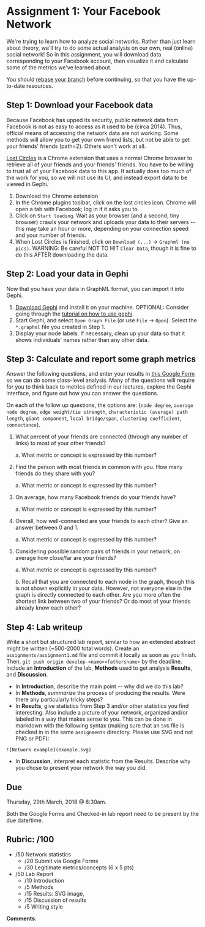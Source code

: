 # Assignment 1: Your Facebook Network
We're trying to learn how to analyze social networks. Rather than just learn about theory, we'll try to do some actual analysis on our own, real (online) social network! So in this assignment, you will download data corresponding to your Facebook account, then visualize it and calculate some of the metrics we've learned about.

You should [rebase your branch](../resources/using_git.md) before continuing, so that you have the up-to-date resources.
<!-- (e.g., [assignments/fb.py](assignments/fb.py)). -->

## Step 1: Download your Facebook data
Because Facebook has upped its security, public network data from Facebook is not as easy to access as it used to be (circa 2014). Thus, official means of accessing the network data are not working. Some methods will allow you to get your own friend lists, but not be able to get your friends' friends (path=2). Others won't work at all.

<!-- Here are 2 options for getting your Facebook data downloaded. -->

<!-- ### Option A: Lost Circles (More Simple) -->
[Lost Circles](https://lostcircles.com) is a Chrome extension that uses a normal Chrome browser to retrieve all of your friends and your friends' friends. You have to be willing to trust all of your Facebook data to this app. It actually does too much of the work for you, so we will not use its UI, and instead export data to be viewed in Gephi.

1. Download the Chrome extension
2. In the Chrome plugins toolbar, click on the lost circles icon. Chrome will open a tab with Facebook; log in if it asks you to.
3. Click on `Start loading`. Wait as your browser (and a second, tiny browser) crawls your network and uploads your data to their servers -- this may take an hour or more, depending on your connection speed and your number of friends.
4. When Lost Circles is finished, click on `Download (...)` -> `Graphml (no pics)`. WARNING: Be careful NOT TO HIT `Clear Data`, though it is fine to do this AFTER downloading the data.

<!--
### Option B: Access Facebook Graph API from a Facebook Developer account (More Robust)
This is the more time-intensive option. However, it will also give you the tools to start writing your own Facebook App, etc (though my code is in Python instead of the typical JavaScript). You also do not have to trust your FB data to a third party - you will control the data yourself. Also, it will be very unlikely for Facebook to discontinue support of its Graph API, or for the Facebook Python SDK to stop being supported -- so you will likely be able to use this method for years to come.

1. Go to the [Facebook Developers site](https://developers.facebook.com) and start an account.
2. Start an app -- name it whatever you want, e.g., `SocialNets18`.
3. On the left-hand pane, click on `Settings` -> `Basic`.
# 4. You should see `App ID`. Save this to a plain text file, e.g., in `socialnets18/assignments/.fb_app_id`. DO NOT COMMIT THIS TO THE GIT REPOSITORY. If it bothers you, use [.gitignore](https://help.github.com/articles/ignoring-files/).
5. Click to show the `App Secret`. Save this to `socialnets18/assignments/.fb_app_secret`. Again, DO NOT COMMIT THIS TO THE GIT REPOSITORY.
6. Install the [Facebook Python SDK](https://github.com/pythonforfacebook/facebook-sdk), which accesses the Facebook Graph API. Consider installing the package in a `pip` or `conda` environment.
# 7. Create a `User Token` on with Facebook for Developers' [Access Token Tool](https://developers.facebook.com/tools/accesstoken). Copy this down and use it in the next step. These tokens expire, so YOU MAY NEED TO DO THIS MANY TIMES WHEN YOU RUN THE CODE AGAIN.
8. Run the `assignments/fb.py` code. Follow the instructions to obtain a User Token from the App Token (it will direct you to the [Graph API Explorer](https://developers.facebook.com/tools/explorer/)), giving you programmatic access to your Facebook Network!
-->


## Step 2: Load your data in Gephi
Now that you have your data in GraphML format, you can import it into Gephi.

1. [Download Gephi](https://gephi.org/users/download/) and install it on your machine. OPTIONAL: Consider going through the [tutorial on how to use gephi](https://gephi.org/users/quick-start/).
2. Start Gephi, and select `Open Graph File` (or use `File` -> `Open`). Select the `*.graphml` file you created in Step 1.
3. Display your node labels. If necessary, clean up your data so that it shows individuals' names rather than any other data.


## Step 3: Calculate and report some graph metrics
Answer the following questions, and enter your results in [this Google Form](https://goo.gl/forms/MnG87AaJZ4EFu4mz1) so we can do some class-level analysis. Many of the questions will require for you to think back to metrics defined in our lectures, explore the Gephi interface, and figure out how you can answer the questions.

On each of the follow up questions, the options are: {`node degree`, `average node degree`, `edge weight/tie strength`, `characteristic (average) path length`, `giant component`, `local bridge/span`, `clustering coefficient`, `connectance`}.

1. What percent of your friends are connected (through any number of links) to most of your other friends?

    a. What metric or concept is expressed by this number?

2. Find the person with most friends in common with you. How many friends do they share with you?
    
    a. What metric or concept is expressed by this number?

3. On average, how many Facebook friends do your friends have?

    a. What metric or concept is expressed by this number?

4. Overall, how well-connected are your friends to each other? Give an answer between 0 and 1.

    a. What metric or concept is expressed by this number?

5. Considering possible random pairs of friends in your network, on average how close/far are your friends?

    a. What metric or concept is expressed by this number?

    b. Recall that you are connected to each node in the graph, though this is not shown explicitly in your data. However, not everyone else in the graph is directly connected to each other. Are you more often the shortest link between two of your friends? Or do most of your friends already know each other? 



## Step 4: Lab writeup
Write a short but structured lab report, similar to how an extended abstract might be written (~500-2000 total words). Create an `assignments/assignment1.md` file and commit it locally as soon as you finish. Then, `git push origin develop-<name><fathersname>` by the deadline. Include an **Introduction** of the lab, **Methods** used to get analysis **Results**, and **Discussion**.

* In **Introduction**, describe the main point -- why did we do this lab?
* In **Methods**, _summarize_ the process of producing the results. Were there any particularly tricky steps?
* In **Results**, give statistics from Step 3 and/or other statistics you find interesting. Also include a picture of your network, organized and/or labeled in a way that makes sense to you. This can be done in markdown with the following syntax (making sure that an `SVG` file is checked in in the same `assignments` directory. Please use SVG and not PNG or PDF):

```
![Network example](example.svg)
```
* In **Discussion**, interpret each statistic from the Results. Describe why you chose to present your network the way you did.



## Due
Thursday, 29th March, 2018 @ 8:30am.

Both the Google Forms and Checked-in lab report need to be present by the due date/time.


## Rubric: /100

* /50 Network statistics
    * /20 Submit via Google Forms
    * /30 Legitimate metrics/concepts (6 x 5 pts)
* /50 Lab Report
    * /10 Introduction
    * /5 Methods
    * /15 Results: SVG image,
    * /15 Discussion of results
    * /5 Writing style

**Comments**:


